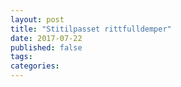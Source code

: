 ```yaml
---
layout: post
title: "Stitilpasset rittfulldemper"
date: 2017-07-22
published: false
tags: 
categories: 
---
```

